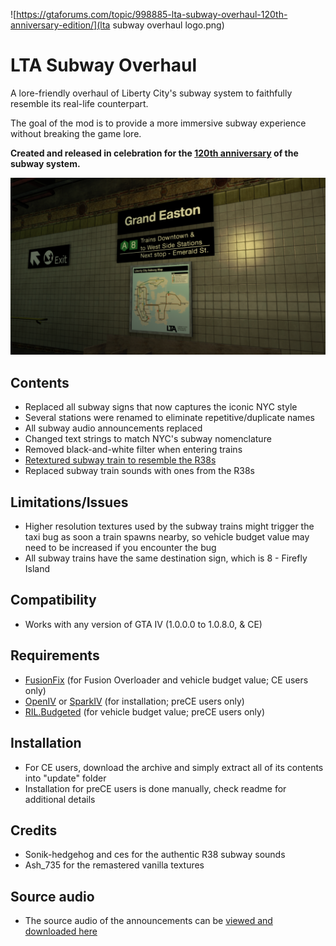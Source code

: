 ![https://gtaforums.com/topic/998885-lta-subway-overhaul-120th-anniversary-edition/](lta subway overhaul logo.png)

# LTA Subway Overhaul
A lore-friendly overhaul of Liberty City's subway system to faithfully resemble its real-life counterpart.

The goal of the mod is to provide a more immersive subway experience without breaking the game lore.

**Created and released in celebration for the [120th anniversary](https://ny1.com/nyc/all-boroughs/traffic_and_transit/2024/10/26/new-york-city-subway-celebrates-120th-anniversary) of the subway system.**

![](image.png)

## Contents
- Replaced all subway signs that now captures the iconic NYC style
- Several stations were renamed to eliminate repetitive/duplicate names
- All subway audio announcements replaced
- Changed text strings to match NYC's subway nomenclature
- Removed black-and-white filter when entering trains
- [Retextured subway train to resemble the R38s](https://gtaforums.com/topic/994734-gta-iv-eflc-r38-subway/)
- Replaced subway train sounds with ones from the R38s

## Limitations/Issues
- Higher resolution textures used by the subway trains might trigger the taxi bug as soon a train spawns nearby, so vehicle budget value may need to be increased if you encounter the bug
- All subway trains have the same destination sign, which is 8 - Firefly Island

## Compatibility
- Works with any version of GTA IV (1.0.0.0 to 1.0.8.0, & CE)

## Requirements
- [FusionFix](https://gtaforums.com/topic/934545-fusionfix/) (for Fusion Overloader and vehicle budget value; CE users only)
- [OpenIV](https://openiv.com/) or [SparkIV](https://ahmed605.github.io/SparkIV/) (for installation; preCE users only)
- [RIL.Budgeted](https://gtaforums.com/topic/744584-reliv-rilbudgeted-population-budget-adjustertaxi-bug-fix/) (for vehicle budget value; preCE users only)

## Installation
- For CE users, download the archive and simply extract all of its contents into "update" folder
- Installation for preCE users is done manually, check readme for additional details

## Credits
- Sonik-hedgehog and ces for the authentic R38 subway sounds
-  Ash_735 for the remastered vanilla textures

## Source audio
- The source audio of the announcements can be [viewed and downloaded here](https://drive.google.com/file/d/1fzrWMjvo5oiZH2TTThMB8f4-GQWWXFQQ/view)
